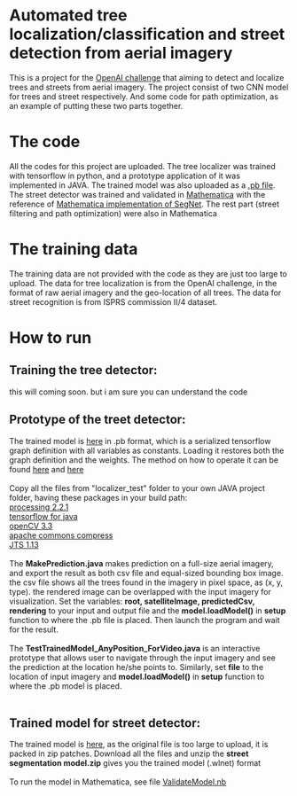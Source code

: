 # Automated tree localization/classification and street detection from aerial imagery
This is a project for the [OpenAI challenge](https://werobotics.org/blog/2018/05/16/announcing-winners-open-ai-challenge/) that aiming to detect and localize trees and streets from aerial imagery. The project consist of two CNN model for trees and street respectively. And some code for path optimization, as an example of putting these two parts together.
# The code
All the codes for this project are uploaded. The tree localizer was trained with tensorflow in python, and a prototype application of it was implemented in JAVA. The trained model was also uploaded as a [.pb file](https://github.com/guozifeng91/south-pacific-aerial-image/tree/master/trained_model/tree_localization). The street detector was trained and validated in [Mathematica](https://www.wolfram.com/mathematica/) with the reference of [Mathematica implementation of SegNet](http://community.wolfram.com/groups/-/m/t/1250199). The rest part (street filtering and path optimization) were also in Mathematica
# The training data
The training data are not provided with the code as they are just too large to upload. The data for tree localization is from the OpenAI challenge, in the format of raw aerial imagery and the geo-location of all trees. The data for street recognition is from ISPRS commission II/4 dataset.
# How to run
## Training the tree detector:
this will coming soon. but i am sure you can understand the code

## Prototype of the treet detector:
The trained model is [here](https://github.com/guozifeng91/south-pacific-aerial-image/tree/master/trained_model/tree_localization) in .pb format, which is a serialized tensorflow graph definition with all variables as constants. Loading it restores both the graph definition and the weights. The method on how to operate it can be found [here](https://www.tensorflow.org/mobile/prepare_models#using_the_graph_transform_tool) and [here](https://github.com/tensorflow/tensorflow/blob/r1.10/tensorflow/python/tools/freeze_graph.py)
<br></br>
Copy all the files from "localizer_test" folder to your own JAVA project folder, having these packages in your build path:
<br>[processing 2.2.1](https://processing.org/download/)
<br>[tensorflow for java](https://www.tensorflow.org/install/install_java#using_tensorflow_with_jdk)
<br>[openCV 3.3](https://sourceforge.net/projects/opencvlibrary/files/opencv-win/3.3.1/opencv-3.3.1-vc14.exe/download)
<br>[apache commons compress](http://commons.apache.org/proper/commons-compress/)
<br>[JTS 1.13](https://github.com/locationtech/jts)
<br></br>
The <b>MakePrediction.java</b> makes prediction on a full-size aerial imagery, and export the result as both csv file and equal-sized bounding box image. the csv file shows all the trees found in the imagery in pixel space, as (x, y, type). the rendered image can be overlapped with the input imagery for visualization. Set the variables: <b>root, satelliteImage, predictedCsv, rendering</b> to your input and output file and the <b>model.loadModel()</b> in <b>setup</b> function to where the .pb file is placed. Then launch the program and wait for the result.
<br>
</br>
The <b>TestTrainedModel_AnyPosition_ForVideo.java</b> is an interactive prototype that allows user to navigate through the input imagery and see the prediction at the location he/she points to. Similarly, set <b>file</b> to the location of input imagery and <b>model.loadModel()</b> in <b>setup</b> function to where the .pb model is placed.
<br></br>
## Trained model for street detector:
The trained model is [here](https://github.com/guozifeng91/south-pacific-aerial-image/tree/master/trained_model/street_segmentation), as the original file is too large to upload, it is packed in zip patches. Download all the files and unzip the <b>street segmentation model.zip</b> gives you the trained model (.wlnet) format
<br></br>
To run the model in Mathematica, see file [ValidateModel.nb](https://github.com/guozifeng91/south-pacific-aerial-image/blob/master/segmentation/ValidateModel.nb)
